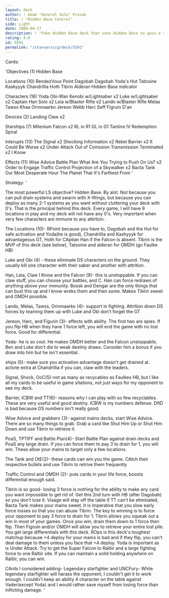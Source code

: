 ```yaml
---
layout: deck
author: ! Adam "General Solo" Prosak
title: ! "Hidden Base Control"
side: Light
date: 2000-04-17
description: ! "Fake Hidden Base deck that uses Hidden Base to gain a superior activation advantage while eliminating the possiblility of drawing a 0 for destiny."
rating: 4.0
id: 5591
permalink: "/starwarsccg/deck/5591"
---
```

Cards: 

'Objectives (1)
Hidden Base

Locations (10)
RendezVous Point
Dagobah
Dagobah Yoda's Hut
Tatooine
Kaskyyyk
Chandrillia
Hoth
Tibrin
Alderan
Hidden Base indicator

Characters (16)
Yoda
Obi-Wan Kenobi w/Lightsaber x2
Luke w/Lightsaber x2
Captain Han Solo x2
Leia w/Blaster Rifle x2
Lando w/Blaster Rifle
Melas
Tawss Khaa
Orinmaarko
Jereon Webb
Harc Seff
Figruin D'an

Devices (2)
Landing Claw x2

Starships (7)
Milenium Falcon x2
RL in R1
GL in G1
Tantine IV
Redemption
Spiral

Interupts (13)
The Signal x2
Shocking Information x2
Rebel Barrier x2
It Could Be Worse x2
Under Attack
Out of Comssion
Transmission Terminated x2
I Know

Effects (11)
Wise Advice
Battle Plan
What Are You Trying to Push On Us? x2
Order to Engage
Traffic Control
Projection of a Skywalker x2
Bacta Tank
Our Most Desperate Hour
The Planet That It's Farthest From '

Strategy: '

The most powerful LS objective?  Hidden Base. By alot.	Not because you can pull drain systems and swarm with X-Wings, but because you can deploy as many 2-1 systems as you want without cluttering your deck with 0's.  That is the principal behind this deck.  Every game, I will have 9 locations in play and my deck will not have any 0's.  Very important when very few characters are immune to any attirtion.

The Locations (10)- RPoint because you have to, Dagobah and the Hut for safe activation and Yoda(he is good), Chandrillia and Kashyyyk for advantageous GT, Hoth for CAptian Han if the Falcon is absent.  Tibrin is the MVP of this deck (see below), Tatooine and alderan for OMDH (go Faulke HB)

Luke and Obi (4) - these eliminate DS characters on the ground.  They usually kill one character with their saber and another with attrition.

Han, Leia, Claw I Know and the Falcon (9)- this is unstoppable.  If you can claw stuff, you can choose your battles, and C. Han can force redraws of anything above your immunity.  Bossk and Dengar are the only things that can bust this up and I know wreks them and then some.  Makes Tibrin sweet and OMDH possible.

Lando, Melas, Tawss, Orinmaarko (4)- support in fighting.  Attrition down DS forces by teaming them up with Luke and Obi don't forget the GT

Jereon, Harc, and Figurin (3)- effects with ability.  The first two are spies.	If you flip HB when they have 1 force left, you will end the game with no lost force.  Good for differential.

Yoda- he is so cool.  He makes OMDH  better and the Falcon unstoppable, Ben and Luke don't die to weak destiny draws.	Consider him a bonus if you draw into him but he isn't essential.

ships (5)- make sure you activation advantage doesn't get drained at.	activte extra at Chandrillia if you can, claw with the leaders.

Signal, Shock, OoC(5)-not as many as recycables as Faulkes HB, but I like all my cards to be useful in game sitations, not just ways for my opponent to see my deck.

Barrier, ICBW and TT(6)- reasons why I can play with so few recyclables.  These are very useful and good destiny.  ICBW is my numbers defense.	DftD is bad because DS numbers isn't really good.

Wise Advice and grabbers (3)- against mains decks, start Wise Advice.  There are so many things to grab.  Grab a card like Shut Him Up or Shut Him Down and use Tibrin to retrieve it.

PoaS, TPTIFF and Battle Plan(4)- Start Battle Plan against drain decks and PoaS any large drain.  If you can force them to pay 3 to drain for 1, you will win.	These allow your mains to target only a few locations.

The Tank and OtE(2)- these cards can win you the game.	CAtch their respective bullets and use Tibrin to retrive them frequently

Traffic Control and OMDH (2)- puts cards in your life force, booots differential enough said.

Tibrin is so good- losing 3 force is nothing for the ability to make any card you want impossible to get rid of.  Get this 2nd turn with HB (after Dagobah) so you don't lose it.  Visage will stay off the table if TT can't be eliminated, Bacta Tank makes your mains sweet.  It is imperative that you slow early force losses so that you can abuse Tibrin.  The key to winning is to force your opponent to pay 3 force to drain for 1.  Tibrin allows you squeak out a win in most of your games.  Once you win, drain them down to 1 force then flip.  Then Figruin and/or OMDH will allow you to retrieve your entire lost pile.  You get large differentials with this deck.  ROps is this deck's toughest matchup because +4 deploy for your mains is bad and if they flip, you can't deal damage to them unless you face that +4 deploy.  Yoda is important as is Under Attack.  Try to get the Super Falcon to Raltiir and a large fighting force to one Raltiir site.  If you can maintain a solid holding anywhere on Raltiir, you can win.

CArds I considered adding- Legendary starfighter and UNCFury-  While legendary starfighter will harass the opponent, I couldn't get it to work enough.  I couldn't keep an ability 4 character on the table against Vader(except Yoda) and I would rather save myself from losing force than inflicting damage. '
